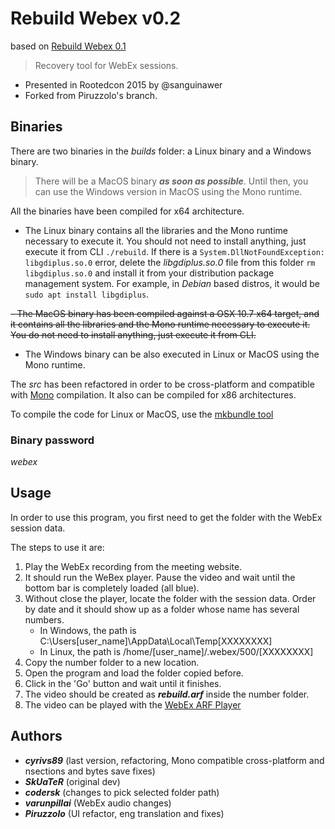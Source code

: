 
# Rebuild Webex v0.2

based on [Rebuild Webex 0.1](https://github.com/skuater/rebuildwebex)
> Recovery tool for WebEx sessions. 

* Presented in Rootedcon 2015 by @sanguinawer
* Forked from Piruzzolo's branch.

## Binaries

There are two binaries in the *builds* folder: a Linux binary and a Windows binary.

> There will be a MacOS binary ***as soon as possible***.
> Until then, you can use the Windows version in MacOS using the Mono runtime.

All the binaries have been compiled for x64 architecture.

- The Linux binary contains all the libraries and the Mono runtime necessary to execute it. You should not need to install anything, just execute it from CLI `./rebuild`. 
If there is a `System.DllNotFoundException: libgdiplus.so.0` error, delete the *libgdiplus.so.0* file from this folder `rm libgdiplus.so.0` 
and install it from your distribution package management system. For example, in *Debian* based distros, it would be `sudo apt install libgdiplus`.

~~- The MacOS binary has been compiled against a OSX 10.7 x64 target, and it contains all the libraries and the Mono runtime necessary to execute it. You do not need to install anything, just execute it from CLI.~~

- The Windows binary can be also executed in Linux or MacOS using the Mono runtime.

The *src* has been refactored in order to be cross-platform and compatible with [Mono](https://www.mono-project.com/) compilation. It also can be compiled for x86 architectures.

To compile the code for Linux or MacOS, use the [mkbundle tool](https://www.mono-project.com/docs/tools+libraries/tools/mkbundle/)

### Binary password

*webex*

## Usage

In order to use this program, you first need to get the folder with the WebEx session data.

The steps to use it are:

1. Play the WebEx recording from the meeting website.
2. It should run the WeBex player. Pause the video and wait until the bottom bar is completely loaded (all blue).
3. Without close the player, locate the folder with the session data. Order by date and it should show up as a folder whose name has several numbers.
	- In Windows, the path is C:\Users\[user_name]\AppData\Local\Temp\[XXXXXXXX]
	- In Linux, the path is /home/[user_name]/.webex/500/[XXXXXXXX]
4. Copy the number folder to a new location.
5. Open the program and load the folder copied before.
6. Click in the 'Go' button and wait until it finishes.
7. The video should be created as ***rebuild.arf*** inside the number folder.
8. The video can be played with the [WebEx ARF Player](https://www.webex.com/play-webex-recording.html)


## Authors

- ***cyrivs89*** (last version, refactoring, Mono compatible cross-platform and nsections and bytes save fixes)
- ***SkUaTeR*** (original dev)
- ***codersk*** (changes to pick selected folder path)
- ***varunpillai*** (WebEx audio changes) 
- ***Piruzzolo*** (UI refactor, eng translation and fixes)